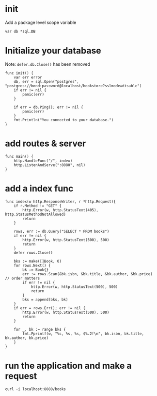 # init

Add a package level scope variable
```
var db *sql.DB
```

# Initialize your database
Note: ```defer.db.Close()``` has been removed
```
func init() {
	var err error
	db, err = sql.Open("postgres", "postgres://bond:password@localhost/bookstore?sslmode=disable")
	if err != nil {
		panic(err)
	}

	if err = db.Ping(); err != nil {
		panic(err)
	}
	fmt.Println("You connected to your database.")
}
```

# add routes & server
```
func main() {
	http.HandleFunc("/", index)
	http.ListenAndServe(":8080", nil)
}
```

# add a index func
```
func index(w http.ResponseWriter, r *http.Request){
	if r.Method != "GET" {
		http.Error(w, http.StatusText(405), http.StatusMethodNotAllowed)
		return
	}

	rows, err := db.Query("SELECT * FROM books")
	if err != nil {
		http.Error(w, http.StatusText(500), 500)
		return
	}
	defer rows.Close()

	bks := make([]Book, 0)
	for rows.Next() {
		bk := Book{}
		err := rows.Scan(&bk.isbn, &bk.title, &bk.author, &bk.price) // order matters
		if err != nil {
			http.Error(w, http.StatusText(500), 500)
			return
		}
		bks = append(bks, bk)
	}
	if err = rows.Err(); err != nil {
		http.Error(w, http.StatusText(500), 500)
		return
	}

	for _, bk := range bks {
		fmt.Fprintf(w, "%s, %s, %s, $%.2f\n", bk.isbn, bk.title, bk.author, bk.price)
	}
}
```

# run the application and make a request
```
curl -i localhost:8080/books
```
